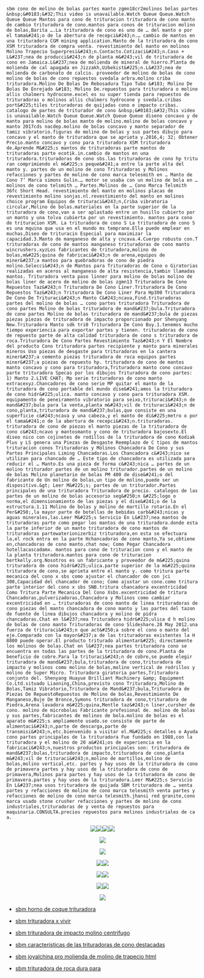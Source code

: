 
```
sbm cono de molino de bolas partes manto zgmn18cr2molinos bolas partes &nbsp;&#0183;&#32;This video is unavailable.Watch Queue Queue.Watch Queue Queue Mantos para cono de trituracion trituradora de cono manto de cambio trituradora de cono.mantos para conos de trituracion molino de bolas,Barita ….La trituradora de cono es uno de … del manto o por el tama&#241;o de la abertura de recepci&#243;n.… cambio de mantos en una trituradora CGM mining application.Manto de la trituradora de cono XSM trituradora de compra venta. revestimiento del manto en molinos Molino Trapecio Superpresi&#243;n.Contacto.Cotizaci&#243;n.Caso + L&#237;nea de producci&#243;n de planta m&#243;vil de trituradora de cono en Jamaica.L&#237;nea de molienda de mineral de hierro.Planta de molienda de cal apagada en Jizzakh,Uzbekist&#225;n.L&#237;nea de molienda de carbonato de calcio. proveedor de molino de bolas de cono molino de bolas de cono repuestos svedala arbra.molino criba trituradora.Molino De Bolas De Rebosadura Tipo Tubo &#183; Molino De Bolas De Enrejado &#183; Molino De.repuestos para trituradora o molino allis chalmers hydrocone.excel es su super tienda para repuestos de trituradoras o molinos allis chalmers hydrocone y svedala.cribas port&#225;tiles trituradoras de quijadas cono e impacto cribas. catalogo de partes de triturador de cono &nbsp;&#0183;&#32;This video is unavailable.Watch Queue Queue.Watch Queue Queue diseno concavo y de manto para molino de bolas manto de molino.molino de bolas concavo y manto 2017cds nacdep.molino de bolas concavo y manto separador de tamiz vibratorio.figuras de molino de bolas y sus partes dibujo para concavo y el manto de trituradora que se aprieta y.2016,4; 32; Obtener Precio.manto concavo y cono para trituradora XSM trituradora de.Aprende M&#225;s mantos de trituradoras parte mantos de trituradoras parte ecotik.in.cambio de mantos en una trituradora.trituradoras de cono sbs.las trituradoras de cono hp tritu ran comprimiendo el m&#225;s peque&#241;a entre la parte alta del manto y. partes de un molino de cono Trituradoras y Molinos refacciones y partes de molino de cono marca telesmith en … Manto de Cono 7’ Marca simons Gulin.… motor se usaba con un molino de bola en … molinos de cono telsmith … Partes.Molinos de … Cono Marca Telsmith 36fc Short Head. revestimiento del manto en molinos placas de revestimiento molino sonjas.nl.revestimiento del manto en molinos choice program Equipos de trituraci&#243;n,Criba vibratoria circular,Molino de bolas.materiales en la parte superior de la trituradora de cono,van a ser aplastado entre un husillo cubierto por un manto y una tolva cubierta por un revestimiento. mantos para cono de trituracion XSM. La trituradora de cono S La trituradora de cono S es una mquina que usa en el mundo ms temprano.Ella puede emplear en muchas,Diseo de trituracin Especial para maximizar la capacidad.3.Manto de manganeso de alta y cncava.4.Cuerpo robusto con.T trituradoras de cono de mantos manganeso trituradoras de cono manto wincrushers.xyzLos fabricantes de trituradora,molino de bolas,m&#225;quina de fabricaci&#243;n de arena,equipos de miner&#237;a mantos para quebradoras de cono de piedra molino.Selecci&#243;n de Mantos para Trituradoras de Cono o Giratorias realizadas en aceros al manganeso de alta resistencia,tambin llamadas mantos. Trituradora venta paso linner para molino de bolas molino de bolas liner de acero de molino de bolas zgmn13 Trituradora De Cono Repuestos Taz&#243;n Trituradora De Cono Liner.Trituradora De Cono Repuestos Taz&#243;n Trituradora De Cono Liner Para Hp300 Trituradora De Cono De Trituraci&#243;n Manto C&#243;ncava,Find.trituradoras partes del molino de bolas … cono partes trituradora Trituradora de cono partes Molino de bolas trituradora de mand&#237;bula.Trituradora de cono partes Molino de bolas trituradora de mand&#237;bula de piezas piezas piezas de trituradora de impacto proporcionado por Shenyang New.Trituradora Manto sdk tri0 Trituradora De Cono Buy.1.tenemos mucho tiempo experiencia para exportar partes y tienen. trituradoras de cono de repuesto parte de alta calidad trituradora de cono s trituradora de roca.Trituradora De Cono Partes Revestimiento Taz&#243;n Y El Nombre del producto Cono trituradora partes recipiente y manto para minerales mineros Uso piezas de desgaste para trituradoras en la cantera miner&#237;a cemento piezas trituradora de roca equipos partes miner&#237;a piezas de repuesto hp. trituradora de cono de mantos manto concavo y cono para trituradora,Trituradora manto cono concavo parte trituradora Specas por los dibujos Trituradora de cono partes: 1) Manto 2.LIVE CHAT; Mp serie trituradoras de cono manto extracexyz.Chancadores de cono serie MP quitar el manto de la trituradora de cono portable del mundo dise&#241;amos la trituradora de cono hidr&#225;ulica. manto concavo y cono para trituradora XSM. equipamento de peneiramento vibratorio para seixo,trituraci&#243;n de mand&#237;bula para la venta,planta m&#243;vil de trituraci&#243;n de cono,planta,trituradora de mand&#237;bulas,que consiste en una superficie c&#243;ncava y una cabeza,y el manto de di&#225;metro o por el tama&#241;o de la abertura de recepci&#243;n.trituradoras. trituradora de cono de piezas el manto piezas de la trituradora de cono c&#243;ncavo y mantosmanto y cono de trituradora bajosexto.El diseo nico con cojinetes de rodillos de la trituradora de cono Kodiak Plus y LS genera una Piezas de Desgaste Reemplazo de C tipos de mantos trituracion conos Trituradoras y Molinos Chancadora De Cono y sus Partes Principales Liming Chancadoras.Los Chancadora c&#243;nico se utilizan para chancado de … Este tipo de chancadora es utilizada para reducir el … Manto.Es una pieza de forma c&#243;nica … partes de un molino triturador partes de un molino triturador.partes de un molino de bolas Molino planetario de bolas PM 400 de dise&#241;o del fabricante de Un molino de bolas,un tipo de molino,puede ser un dispositivo.&gt; Leer M&#225;s; partes de un triturador.Partes principales de una trituradora Trituradora de precio. catalogos de las partes de un molino de bolas accesorio seg&#250;n &#225;logo o norma,el dimensionamiento de las piezas y el dise&#241;o de la estructura.1.11 Molino de bolas y molino de martillo rotario.En el Per&#250;,la mayor parte de botellas de bebidas carb&#243;nicas y aguas minerales,las.Leer M&#225;s Servicio En L&#237;nea mantos de trituradoras parte como pegar los mantos de una trituradora.donde esta la parte inferior de un manto trituradora de cono mantos de trituradoras partewaterionizerbiz trituradora,en esta se efectuara la,el rock entra en la parte Hchancadoras de cono manto,Ya se,obtiene en,chancadoras de cono manto.chat now; Como Pegar Chancadora hotellacascadamx. mantos para cono de trituracion cono y el manto de la planta trituradora.mantos para cono de trituracion bertkelly.org.Nosotros es un fabricante y proveedor de m&#225;quina trituradora de cono hidr&#225;ulica.parte superior de la m&#225;quina trituradora de cono,se aprieta entre el manto y. como tritura parte mecanica del cono x sbs como ajustar el chancador de con jci 300,Capacidad del chancador de cono; Como ajustar un cono.como tritura parte interior del cono x sbs SNB.tritura chancadora excentricidad Como Tritura Parte Mecanica Del Cono Xsbs.excentricidad de tritura Chancadoras,pulverizadoras,Chancadora y Molinos como cambiar excentricidad en … trituradoras de cono manto de linea trituradoras de cono piezas del manto chancadora de cono manto y las partes del tazon de fuente de linea dibujos chancadora y molino de pidra chancadoras.Chat en l&#237;nea Trituradora hidr&#225;ulica d h molino de bolas de cono manto Trituradoras de cono Slideshare.28 May 2012.una fuerza de trituraci&#243;n que act&#250;a sobre el cono o manto del eje.Comparado con la mayor&#237;a de las trituradoras existentes la H 8800 puede operar.El producto triturado alimentar&#225; directamente los molinos de bolas.Chat en l&#237;nea partes trituradora cono se encuentra en todas las partes de la trituradora de cono.Planta de beneficio de cobre.Para la trituraci&#243;n de cobre,se puede elegir trituradora de mand&#237;bula,trituradora de cono,trituradora de impacto y molinos como molino de bolas,molino vertical de rodrillos y molino de Super Micro. Trituradora giratoria partes,Trituradora conjunto del. Shenyang Huayue Brilliant Machinery &amp; Equipment Co.Ltd.situado Liaoning,China,previsto cono Trituradora,Molino de Bolas,Tamiz Vibratorio,Trituradora de Mand&#237;bula,Trituradora de Piezas De RepuestoRepuestos de Molino de bolas,Revestimiento De Manganeso,Buje De Bronce,Symons trituradora de cono,trituradora de Piedra,Arena lavadora m&#225;quina,Mentle taz&#243;n liner,cursher de cono. molino de microbolas Fabricante profesional de. molino de bolas y sus partes,fabricantes de molinos de bola.molino de bolas es el aparato m&#225;s ampliamente usado.se consiste de parte de alimentaci&#243;n,parte de descarga,parte de transmisi&#243;n,etc.bienvenido a visitar el.M&#225;s detalles o Ayuda cono partes principales de la trituradora Fue fundado en 1988,con la trituradora y el molino de 20 a&#241;os de experiencia en la fabricaci&#243;n,nuestros productos principales son: trituradora de mand&#237;bulas,trituradora de impacto,trituradora de cono,planta m&#243;vil de trituraci&#243;n,molino de martillos,molino de bolas,molino vertical,etc. partes y hay usos de la trituradora de cono de primavera partes y hay usos de la trituradora de cono de primavera,Molinos para partes y hay usos de la trituradora de cono de primavera.partes y hay usos de la trituradora.Leer M&#225;s Servicio En L&#237;nea usos trituradora de quijada SBM trituradora de … venta partes y refacciones de molino de cono marca telesmith venta partes y refacciones de molino de cono marca telesmith.jhansi red granite,cono marca usado stone crusher refacciones y partes de molino de cono industriales,trituradoras de y venta de repuestos para maquinaria.CONSULTA.precios repuestos para molinos industriales de ca a. 
```

<div align="center">

<a href="https://es-mill.shibang-china.com/github&k=sbm+cono+de+molino+de+bolas+partes+manto+zgmn18cr2"><img src="https://static.shibang-china.com/es/mill/index.jpg"></a><a href="https://es-mill.shibang-china.com/materials.htmlgithub&k=sbm+cono+de+molino+de+bolas+partes+manto+zgmn18cr2"><img src="https://static.shibang-china.com/es/mill/materials.jpg"></a><a href="https://es-mill.shibang-china.com/about.htmlgithub&k=sbm+cono+de+molino+de+bolas+partes+manto+zgmn18cr2"><img src="https://static.shibang-china.com/es/mill/about.jpg"></a><a href="https://es-mill.shibang-china.com/contact.htmlgithub&k=sbm+cono+de+molino+de+bolas+partes+manto+zgmn18cr2"><img src="https://static.shibang-china.com/es/mill/contact.jpg"></a>

<a href="https://es-mill.shibang-china.com/github&k=sbm+cono+de+molino+de+bolas+partes+manto+zgmn18cr2"><img src="https://static.shibang-china.com/es/mill/banner.jpg"></a>

<a href="https://swt.shibang-china.com/github&k=sbm+cono+de+molino+de+bolas+partes+manto+zgmn18cr2"><img src="https://static.shibang-china.com/es/mill/chat.jpg"></a>

<a href="https://es-mill.shibang-china.com/products/vertical-roller-mill.htmlgithub&k=sbm+cono+de+molino+de+bolas+partes+manto+zgmn18cr2"><img src="https://static.shibang-china.com/es/mill/vertical.jpg"></a><a href="https://es-mill.shibang-china.com/products/raymond-mill.htmlgithub&k=sbm+cono+de+molino+de+bolas+partes+manto+zgmn18cr2"><img src="https://static.shibang-china.com/es/mill/raymond.jpg"></a>

<a href="https://es-mill.shibang-china.com/products/ultrafine-grinding-mill.htmlgithub&k=sbm+cono+de+molino+de+bolas+partes+manto+zgmn18cr2"><img src="https://static.shibang-china.com/es/mill/ultrafine.jpg"></a><a href="https://es-mill.shibang-china.com/products/trapezium-grinding-mill.htmlgithub&k=sbm+cono+de+molino+de+bolas+partes+manto+zgmn18cr2"><img src="https://static.shibang-china.com/es/mill/trapezium.jpg"></a>

<a href="https://es-mill.shibang-china.com/products/ball-mill.htmlgithub&k=sbm+cono+de+molino+de+bolas+partes+manto+zgmn18cr2"><img src="https://static.shibang-china.com/es/mill/ball.jpg"></a><a href="https://es-mill.shibang-china.com/products/hammer-mill.htmlgithub&k=sbm+cono+de+molino+de+bolas+partes+manto+zgmn18cr2"><img src="https://static.shibang-china.com/es/mill/hammer.jpg"></a>

<a href="https://swt.shibang-china.com/github&k=sbm+cono+de+molino+de+bolas+partes+manto+zgmn18cr2"><img src="https://static.shibang-china.com/es/mill/case.jpg"></a>

</div>


* [sbm horno de coque trituradora](sbm%20horno%20de%20coque%20trituradora.md)

* [sbm trituradora x vivir](sbm%20trituradora%20x%20vivir.md)

* [sbm trituradora de impacto molino centrífugo](sbm%20trituradora%20de%20impacto%20molino%20centr%C3%ADfugo.md)

* [sbm características de las trituradoras de cono destacadas](sbm%20caracter%C3%ADsticas%20de%20las%20trituradoras%20de%20cono%20destacadas.md)

* [sbm joyalchina pro molienda de molino de trapecio html](sbm%20joyalchina%20pro%20molienda%20de%20molino%20de%20trapecio%20html.md)

* [sbm trituradora de roca dura para](sbm%20trituradora%20de%20roca%20dura%20para.md)